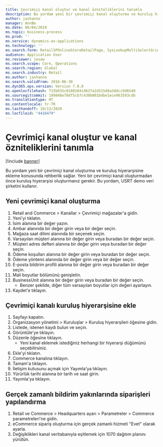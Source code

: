 ```yaml
---
title: Çevrimiçi kanal oluştur ve kanal özniteliklerini tanımla
description: Bu yordam yeni bir çevrimiçi kanal oluşturma ve kuruluş hiyerarşisine ekleme konusunda rehberlik sağlar.
author: jashanno
manager: AnnBe
ms.date: 06/04/2019
ms.topic: business-process
ms.prod: ''
ms.service: dynamics-ax-applications
ms.technology: ''
ms.search.form: RetailSPOnlineStoreDetailPage, SysLookupMultiSelectGrid, DimensionLookup, OMHierarchyManager, HierarchyDesigner, OMNodeSelection, HierarchyPublishAndCloseForm
audience: Application User
ms.reviewer: josaw
ms.search.scope: Core, Operations
ms.search.region: Global
ms.search.industry: Retail
ms.author: jashanno
ms.search.validFrom: 2016-06-30
ms.dyn365.ops.version: Version 7.0.0
ms.openlocfilehash: f15b035c01801041d637a2d315d8a3ddcc9d6540
ms.sourcegitcommit: 199848e78df5cb7c439b001bdbe1ece963593cdb
ms.translationtype: HT
ms.contentlocale: tr-TR
ms.lasthandoff: 10/13/2020
ms.locfileid: "4416479"
---
```

# <a name="create-online-channel-and-define-channel-attributes"></a>Çevrimiçi kanal oluştur ve kanal özniteliklerini tanımla

[!include [banner](../includes/banner.md)]

Bu yordam yeni bir çevrimiçi kanal oluşturma ve kuruluş hiyerarşisine ekleme konusunda rehberlik sağlar. Yeni bir çevrimiçi kanal oluşturmadan önce kuruluş hiyerarşisi oluşturmanız gerekir. Bu yordam, USRT demo veri şirketini kullanır.


## <a name="create-a-new-online-channel"></a>Yeni çevrimiçi kanal oluşturma
1. Retail and Commerce > Kanallar > Çevrimiçi mağazalar'a gidin.
2. Yeni'yi tıklatın.
3. İsim alanına bir değer yazın.
4. Ambar alanında bir değer girin veya bir değer seçin.
5. Mağaza saat dilimi alanında bir seçenek seçin.
6. Varsayılan müşteri alanına bir değer girin veya buradan bir değer seçin.
7. Müşteri adres defteri alanına bir değer girin veya buradan bir değer seçin.
8. Ödeme koşulları alanına bir değer girin veya buradan bir değer seçin.
9. Ödeme yöntemi alanında bir değer girin veya bir değer seçin.
10. E-posta bildirim profili alanına bir değer girin veya buradan bir değer seçin.
11. Mali boyutlar bölümünü genişletin.
12. BusinessUnit alanına bir değer girin veya buradan bir değer seçin.
    * Benzer şekilde, diğer tüm varsayılan boyutlar için değeri ayarlayın.  
13. Kaydet'e tıklayın.

## <a name="add-the-online-channel-to-organization-hierarchy"></a>Çevrimiçi kanalı kuruluş hiyerarşisine ekle
1. Sayfayı kapatın.
2. Organizasyon yönetimi > Kuruluşlar > Kuruluş hiyerarşileri öğesine gidin.
3. Listede, istenen kaydı bulun ve seçin.
4. Görüntüle'ye tıklayın.
5. Düzenle öğesine tıklayın.
    * Yeni kanal eklemek istediğiniz herhangi bir hiyerarşi düğümünü seçebilirsiniz.  
6. Ekle'yi tıklatın.
7. Commerce kanalına tıklayın.
8. Tamam'a tıklayın.
9. İletişim kutusunu açmak için Yayımla'ya tıklayın.
10. Yürürlük tarihi alanına bir tarih ve saat girin.
11. Yayımla'ya tıklayın.

## <a name="configure-orders-for-near-real-time-notification"></a>Gerçek zamanlı bildirim yakınlarında siparişleri yapılandırma
1. Retail ve Commerce > Headquarters ayarı > Parametreler > Commerce parametreleri'ne gidin.
2. eCommerce sipariş oluşturma için gerçek zamanlı hizmeti "Evet" olarak ayarla.
3. Değişiklikleri kanal veritabanıyla eşitlemek için 1070 dağıtım planını yürütün. 


